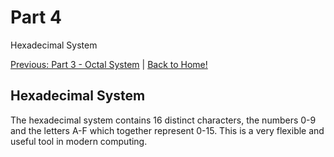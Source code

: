# Part 4

Hexadecimal System

[Previous: Part 3 - Octal System](./Part3.md) | [Back to Home!](./README.md)

## Hexadecimal System

The hexadecimal system contains 16 distinct characters, the numbers 0-9 and the letters A-F which together represent 0-15. This is a very flexible and useful tool in modern computing. 
